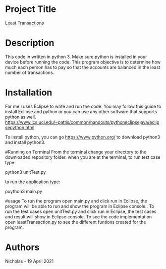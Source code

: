 # Project Title
Least Transactions

# Description
This code in written in python 3. Make sure python is installed in your device before running the code.
This program objective is to determine how much each person has to pay so that the accounts are balanced in the least number of transactions.

# Installation
For me I uses Eclipse to write and run the code.
You may follow this guide to install Eclipse and python or you can use any other software that supports python as well.
https://www.ics.uci.edu/~pattis/common/handouts/pythoneclipsejava/eclipsepython.html

To install python, you can go https://www.python.org/ to download python3
and install python3.

#Running on Terminal
From the terminal change your directory to the downloaded repository folder.
when you are at the terminal, to run test case type:

python3 unitTest.py

to run the application type:

puython3 main.py

#usage
To run the program open main.py and click run in Eclipse, the program will be able to run and show the program in Eclipse console..
To run the test cases open unitTest.py and click run in Eclipse, the test cases and result will show in Eclipse console.
To see the code implementation open leastTransaction.py to see the different funtions created for the program.

# Authors
Nicholas - 19 April 2021
